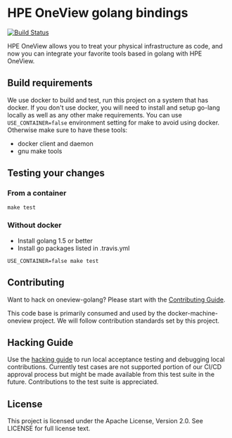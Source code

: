 # HPE OneView golang bindings

[![Build Status](https://travis-ci.org/Pooja-S-Rao/oneview-golang.svg?branch=master)](https://travis-ci.org/Pooja-S-Rao/oneview-golang)

HPE OneView allows you to treat your physical infrastructure as code, and now
you can integrate your favorite tools based in golang with HPE OneView.

## Build requirements
We use docker to build and test, run this project on a system that has docker. 
If you don't use docker, you will need to install and setup go-lang locally as
well as any other make requirements.  You can use `USE_CONTAINER=false` environment
setting for make to avoid using docker. Otherwise make sure to have these tools:
- docker client and daemon
- gnu make tools

## Testing your changes

### From a container
```
make test
```

### Without docker
* Install golang 1.5 or better
* Install go packages listed in .travis.yml
```
USE_CONTAINER=false make test
```

## Contributing

Want to hack on oneview-golang? Please start with the [Contributing Guide](https://github.com/Pooja-S-Rao/docker-machine-oneview/blob/master/CONTRIBUTING.md).

This code base is primarily consumed and used by the docker-machine-oneview project.  We will follow contribution standards set by this project.

## Hacking Guide

Use the [hacking guide](HACKING.md) to run local acceptance testing and debugging local contributions.
Currently test cases are not supported portion of our CI/CD approval process but might be made available from this test suite in the future.   Contributions to the test suite is appreciated.

## License
This project is licensed under the Apache License, Version 2.0.  See LICENSE for full license text.